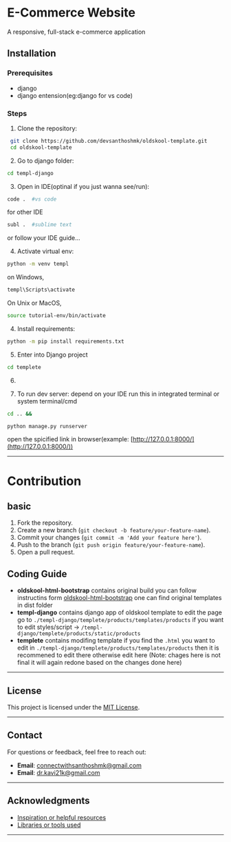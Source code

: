 # E-Commerce Website

A responsive, full-stack e-commerce application

## Installation

### Prerequisites
  - django
  - django entension(eg:django for vs code)

### Steps
  
1. Clone the repository:
  ```bash
   git clone https://github.com/devsanthoshmk/oldskool-template.git
   cd oldskool-template
  ```
2. Go to django folder:
  ```bash
  cd templ-django
  ``` 
3. Open in IDE(optinal if you just wanna see/run):
  ```bash
  code .  #vs code
  ```
  for other IDE
  ```bash
  subl .  #sublime text
  ```
   or follow your IDE guide...
   
4. Activate virtual env:
  ```bash
  python -m venv templ
  ```
  on Windows,
  ```bash
  templ\Scripts\activate
  ```
  On Unix or MacOS,
  ```bash
  source tutorial-env/bin/activate
  ```
4. Install requirements:
  ```bash
  python -m pip install requirements.txt
  ```
5. Enter into Django project
  ```bash
  cd templete 
  ```
6.

7. To run dev server:
  depend on your IDE run this in integrated terminal or system terminal/cmd
  ```bash
  cd .. && 
  ```
  ```bash
  python manage.py runserver
  ```
  open the spicified link in browser(example: [http://127.0.0.1:8000/](http://127.0.0.1:8000/)) 

---

# Contribution
## basic
1. Fork the repository.
2. Create a new branch (`git checkout -b feature/your-feature-name`).
3. Commit your changes (`git commit -m 'Add your feature here'`).
4. Push to the branch (`git push origin feature/your-feature-name`).
5. Open a pull request.

## Coding Guide
- **oldskool-html-bootstrap** contains original build you can follow instructins form [oldskool-html-bootstrap](https://github.com/PixelRocket-Shop/oldskool-html-bootstrap)
    one can find original templates in dist folder
- **templ-django** contains django app of oldskool template to edit the page go to `./templ-django/templete/products/templates/products`
    if you want to edit styles/script -> `/templ-django/templete/products/static/products`
- **templete** contains modifing template if you find the `.html` you want to edit in `./templ-django/templete/products/templates/products` then it is recommened to edit there
  otherwise edit here (Note: chages here is not final it will again redone based on the changes done here)
  
---

## License

This project is licensed under the [MIT License](LICENSE).

---

## Contact

For questions or feedback, feel free to reach out:

- **Email**: connectwithsanthoshmk@gmail.com
- **Email**: dr.kavi21k@gmail.com
---

## Acknowledgments

- [Inspiration or helpful resources](https://github.com/PixelRocket-Shop/oldskool-html-bootstrap)
- [Libraries or tools used](https://docs.djangoproject.com/en/5.1)

--- 

